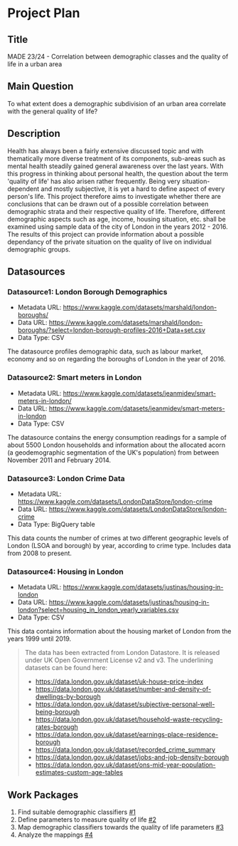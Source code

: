 # Project Plan

## Title
<!-- Give your project a short title. -->
MADE 23/24 - Correlation between demographic classes and the quality of life in a urban area

## Main Question

<!-- Think about one main question you want to answer based on the data. -->
To what extent does a demographic subdivision of an urban area correlate with the general quality of life?

## Description

<!-- Describe your data science project in max. 200 words. Consider writing about why and how you attempt it. -->
Health has always been a fairly extensive discussed topic and with thematically more diverse treatment of its components, sub-areas such as mental health steadily gained general awareness over the last years. With this progress in thinking about personal health, the question about the term 'quality of life' has also arisen rather frequently. Being very situation-dependent and mostly subjective, it is yet a hard to define aspect of every person's life. This project therefore aims to investigate whether there are conclusions that can be drawn out of a possible correlation between demographic strata and their respective quality of life. Therefore, different demographic aspects such as age, income, housing situation, etc. shall be examined using sample data of the city of London in the years 2012 - 2016. The results of this project can provide information about a possible dependancy of the private situation on the quality of live on individual demographic groups.


## Datasources

<!-- Describe each datasources you plan to use in a section. Use the prefic "DatasourceX" where X is the id of the datasource. -->

### Datasource1: London Borough Demographics
* Metadata URL: https://www.kaggle.com/datasets/marshald/london-boroughs/
* Data URL: https://www.kaggle.com/datasets/marshald/london-boroughs/?select=london-borough-profiles-2016+Data+set.csv
* Data Type: CSV

The datasource profiles demographic data, such as labour market, economy and so on regarding the boroughs of London in the year of 2016.

### Datasource2: Smart meters in London
* Metadata URL: https://www.kaggle.com/datasets/jeanmidev/smart-meters-in-london/
* Data URL: https://www.kaggle.com/datasets/jeanmidev/smart-meters-in-london
* Data Type: CSV

The datasource contains the energy consumption readings for a sample of about 5500 London households and information about the allocated acorn (a geodemographic segmentation of the UK's population) from between November 2011 and February 2014.

### Datasource3: London Crime Data
* Metadata URL: https://www.kaggle.com/datasets/LondonDataStore/london-crime
* Data URL: https://www.kaggle.com/datasets/LondonDataStore/london-crime
* Data Type: BigQuery table

This data counts the number of crimes at two different geographic levels of London (LSOA and borough) by year, according to crime type. Includes data from 2008 to present.

### Datasource4: Housing in London
* Metadata URL: https://www.kaggle.com/datasets/justinas/housing-in-london
* Data URL: https://www.kaggle.com/datasets/justinas/housing-in-london?select=housing_in_london_yearly_variables.csv
* Data Type: CSV

This data contains information about the housing market of London from the years 1999 until 2019.
> The data has been extracted from London Datastore. It is released under UK Open Government License v2 and v3. The underlining datasets can be found here:
> * https://data.london.gov.uk/dataset/uk-house-price-index
> * https://data.london.gov.uk/dataset/number-and-density-of-dwellings-by-borough
> * https://data.london.gov.uk/dataset/subjective-personal-well-being-borough
> * https://data.london.gov.uk/dataset/household-waste-recycling-rates-borough
> * https://data.london.gov.uk/dataset/earnings-place-residence-borough
> * https://data.london.gov.uk/dataset/recorded_crime_summary
> * https://data.london.gov.uk/dataset/jobs-and-job-density-borough
> * https://data.london.gov.uk/dataset/ons-mid-year-population-estimates-custom-age-tables

## Work Packages

<!-- List of work packages ordered sequentially, each pointing to an issue with more details. -->

1. Find suitable demographic classifiers [#1][i1]
2. Define parameters to measure quality of life [#2][i2]
3. Map demographic classifiers towards the quality of life parameters [#3][i3]
4. Analyze the mappings [#4][i4]

[i1]: https://github.com/julian-m10/made-2324/issues/1
[i2]: https://github.com/julian-m10/made-2324/issues/2
[i3]: https://github.com/julian-m10/made-2324/issues/3
[i4]: https://github.com/julian-m10/made-2324/issues/4
